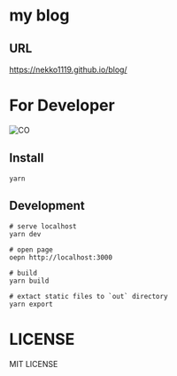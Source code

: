 # my blog

## URL

https://nekko1119.github.io/blog/

# For Developer

![CO](https://github.com/nekko1119/blog/actions/workflows/ci.yml/badge.svg)

## Install

```
yarn
```

## Development

```
# serve localhost
yarn dev

# open page
oepn http://localhost:3000

# build
yarn build

# extact static files to `out` directory
yarn export
```

# LICENSE

MIT LICENSE
